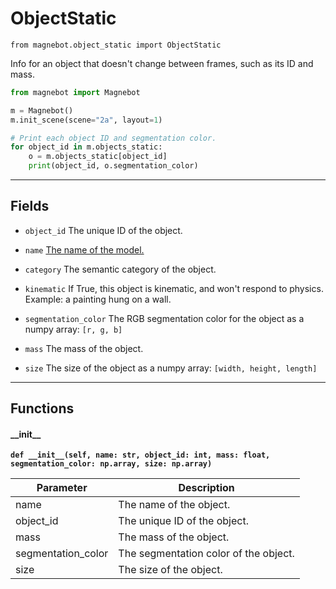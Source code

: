 # ObjectStatic

`from magnebot.object_static import ObjectStatic`

Info for an object that doesn't change between frames, such as its ID and mass.

```python
from magnebot import Magnebot

m = Magnebot()
m.init_scene(scene="2a", layout=1)

# Print each object ID and segmentation color.
for object_id in m.objects_static:
    o = m.objects_static[object_id]
    print(object_id, o.segmentation_color)
```

***

## Fields

- `object_id` The unique ID of the object.

- `name` [The name of the model.](https://github.com/threedworld-mit/tdw/blob/master/Documentation/python/librarian/model_librarian.md)

- `category` The semantic category of the object.

- `kinematic` If True, this object is kinematic, and won't respond to physics. Example: a painting hung on a wall.

- `segmentation_color` The RGB segmentation color for the object as a numpy array: `[r, g, b]`

- `mass` The mass of the object.

- `size` The size of the object as a numpy array: `[width, height, length]`

***

## Functions

#### \_\_init\_\_

**`def __init__(self, name: str, object_id: int, mass: float, segmentation_color: np.array, size: np.array)`**

| Parameter | Description |
| --- | --- |
| name | The name of the object. |
| object_id | The unique ID of the object. |
| mass | The mass of the object. |
| segmentation_color | The segmentation color of the object. |
| size | The size of the object. |

